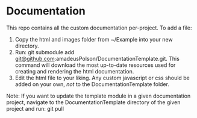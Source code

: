 Documentation
=============

This repo contains all the custom documentation per-project.  To add a file:

1) Copy the html and images folder from ~/Example into your new directory.
2) Run: git submodule add git@github.com:amadeusPolson/DocumentationTemplate.git.
	This command will download the most up-to-date resources used for creating
	and rendering the html documentation.
3) Edit the html file to your liking.  Any custom javascript or css should be
	added on your own, _not_ to the DocumentationTemplate folder.

Note: If you want to update the template module in a given documentation project,
	navigate to the DocumentationTemplate directory of the given project and run:
	git pull